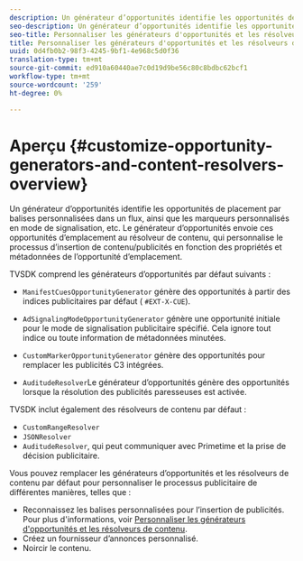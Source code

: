 ```yaml
---
description: Un générateur d’opportunités identifie les opportunités de placement par balises personnalisées dans un flux, ainsi que les marqueurs personnalisés en mode de signalisation, etc. Le générateur d’opportunités envoie ces opportunités d’emplacement au résolveur de contenu, qui personnalise le processus d’insertion de contenu/publicités en fonction des propriétés et métadonnées de l’opportunité d’emplacement.
seo-description: Un générateur d’opportunités identifie les opportunités de placement par balises personnalisées dans un flux, ainsi que les marqueurs personnalisés en mode de signalisation, etc. Le générateur d’opportunités envoie ces opportunités d’emplacement au résolveur de contenu, qui personnalise le processus d’insertion de contenu/publicités en fonction des propriétés et métadonnées de l’opportunité d’emplacement.
seo-title: Personnaliser les générateurs d'opportunités et les résolveurs de contenu
title: Personnaliser les générateurs d'opportunités et les résolveurs de contenu
uuid: 0d4fb0b2-98f3-4245-9bf1-4e968c5d0f36
translation-type: tm+mt
source-git-commit: ed910a60440ae7c0d19d9be56c80c8bdbc62bcf1
workflow-type: tm+mt
source-wordcount: '259'
ht-degree: 0%

---
```



# Aperçu {#customize-opportunity-generators-and-content-resolvers-overview}

Un générateur d’opportunités identifie les opportunités de placement par balises personnalisées dans un flux, ainsi que les marqueurs personnalisés en mode de signalisation, etc. Le générateur d’opportunités envoie ces opportunités d’emplacement au résolveur de contenu, qui personnalise le processus d’insertion de contenu/publicités en fonction des propriétés et métadonnées de l’opportunité d’emplacement.

TVSDK comprend les générateurs d’opportunités par défaut suivants :

* `ManifestCuesOpportunityGenerator` génère des opportunités à partir des indices publicitaires par défaut (  `#EXT-X-CUE`).

* `AdSignalingModeOpportunityGenerator` génère une opportunité initiale pour le mode de signalisation publicitaire spécifié. Cela ignore tout indice ou toute information de métadonnées minutées.
* `CustomMarkerOpportunityGenerator` génère des opportunités pour remplacer les publicités C3 intégrées.
* `AuditudeResolver`Le générateur d’opportunités génère des opportunités lorsque la résolution des publicités paresseuses est activée.

TVSDK inclut également des résolveurs de contenu par défaut :

* `CustomRangeResolver`
* `JSONResolver`
* `AuditudeResolver`, qui peut communiquer avec Primetime et la prise de décision publicitaire.

Vous pouvez remplacer les générateurs d’opportunités et les résolveurs de contenu par défaut pour personnaliser le processus publicitaire de différentes manières, telles que :

* Reconnaissez les balises personnalisées pour l’insertion de publicités. Pour plus d&#39;informations, voir [Personnaliser les générateurs d&#39;opportunités et les résolveurs de contenu](../../../../tvsdk-3x-android-prog/android-3x-advertising/ad-insertion/content-resolver/android-3x-content-resolver.md).
* Créez un fournisseur d’annonces personnalisé.
* Noircir le contenu.